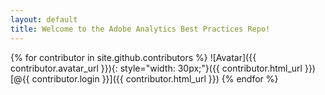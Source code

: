 ```yaml
---
layout: default
title: Welcome to the Adobe Analytics Best Practices Repo!
---
```

<div class="contributors">
{% for contributor in site.github.contributors %}
![Avatar]({{ contributor.avatar_url }}){: style="width: 30px;"}({{ contributor.html_url }}) [@{{ contributor.login }}]({{ contributor.html_url }})
{% endfor %}
</div>

